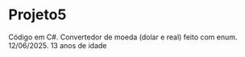# Projeto5
Código em C#. Convertedor de moeda (dolar e real) feito com enum. 12/06/2025. 13 anos de idade
